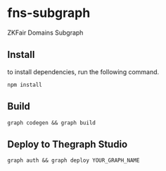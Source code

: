 # fns-subgraph
ZKFair Domains Subgraph

## Install
to install dependencies, run the following command.

```shell
npm install
```

## Build 

```shell
graph codegen && graph build
```

## Deploy to Thegraph Studio

```shell
graph auth && graph deploy YOUR_GRAPH_NAME
```


